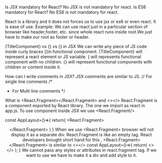 Is JSX mandatory for React?
No JSX is not mandatory for react.
Is ES6 mandatory for React?
No ES6 is not mandatory for react.

 React is a library and it does not forces us to use jsx or es6 or even react. It is ease of use.
 Example: We can use react just in  a particular section of browser like header,footer, etc. since
 whole react runs inside root.We just have to make our root as footer or header.


{TitleComponent} vs {<TitleComponent/>} vs {<TitleComponent></TitleComponent>} in JSX
We can write any piece of JS code inside curly braces {}in functional component.
{TitleComponent} will represent a react element or JS variable.
{<TitleComponent/> will represents functional component with no children.
{<TitleComponent></TitleComponent>} will represent functional components with children or content inside it.

How can I write comments in JSX?
JSX comments are similar to JS.
// For single line comments
/*
* For Multi line comments
*/

What is <React.Fragment></React.Fragment> and <></>
React.Fragment is a component exported by React library. The one we import as react in app.js.
To use component inside JSX we use <React.Fragment/>

const AppLayout=()=>{
    return(
        <React.Fragment>
            <Header/>
            <Body/>
            <Footer/>
        </React.Fragment>
    )
}
When we use <React.Fragment> browser  will not display it as a separate div.
React.Fragment is like an empty tag.
React developers brought short hand for this , <React.Fragment></React.Fragment> is similar to <></>
const AppLayout=()=>{
    return(
        <>
            <Header/>
            <Body/>
            <Footer/>
        </>
    );
}
We cannot pass any styles or attributes in react.fragment tag. If we want to use we have to make it a div and add style to it.
